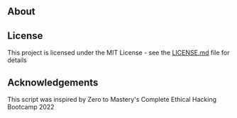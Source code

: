 ## About

## License

This project is licensed under the MIT License - see the [LICENSE.md](https://github.com/DaveRoppo/Cyber-Security/blob/main/LICENSE) file for details

## Acknowledgements

This script was inspired by Zero to Mastery's Complete Ethical Hacking Bootcamp 2022


